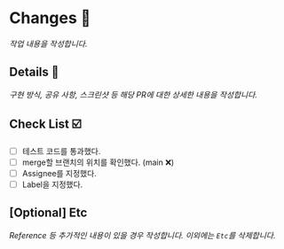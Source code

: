 # Changes 📝
*작업 내용을 작성합니다.*

## Details 🌼
*구현 방식, 공유 사항, 스크린샷 등 해당 PR에 대한 상세한 내용을 작성합니다.*

## Check List ☑️
- [ ] 테스트 코드를 통과했다.
- [ ] merge할 브랜치의 위치를 확인했다. (main ❌)
- [ ] Assignee를 지정했다.
- [ ] Label을 지정했다.

## [Optional] Etc
*Reference 등 추가적인 내용이 있을 경우 작성합니다. 이외에는 `Etc`를 삭제합니다.*

